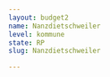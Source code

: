 ```yaml
---
layout: budget2
name: Nanzdietschweiler
level: kommune
state: RP
slug: Nanzdietschweiler

---
```



